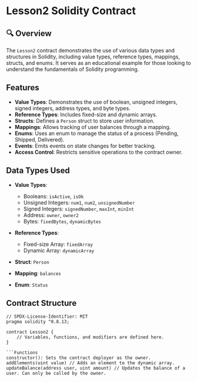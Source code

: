 # Lesson2 Solidity Contract

## 🔍 Overview

The `Lesson2` contract demonstrates the use of various data types and structures in Solidity, including value types, reference types, mappings, structs, and enums. It serves as an educational example for those looking to understand the fundamentals of Solidity programming.

## Features

- **Value Types**: Demonstrates the use of boolean, unsigned integers, signed integers, address types, and byte types.
- **Reference Types**: Includes fixed-size and dynamic arrays.
- **Structs**: Defines a `Person` struct to store user information.
- **Mappings**: Allows tracking of user balances through a mapping.
- **Enums**: Uses an enum to manage the status of a process (Pending, Shipped, Delivered).
- **Events**: Emits events on state changes for better tracking.
- **Access Control**: Restricts sensitive operations to the contract owner.

## Data Types Used

- **Value Types**:
  - Booleans: `isActive`, `isOk`
  - Unsigned Integers: `num1`, `num2`, `unsignedNumber`
  - Signed Integers: `signedNumber`, `maxInt`, `minInt`
  - Address: `owner`, `owner2`
  - Bytes: `fixedBytes`, `dynamicBytes`

- **Reference Types**:
  - Fixed-size Array: `fixedArray`
  - Dynamic Array: `dynamicArray`

- **Struct**: `Person`
- **Mapping**: `balances`
- **Enum**: `Status`

## Contract Structure

```solidity
// SPDX-License-Identifier: MIT
pragma solidity ^0.8.13;

contract Lesson2 {
    // Variables, functions, and modifiers are defined here.
}

```Functions
constructor(): Sets the contract deployer as the owner.
addElements(uint value) // Adds an element to the dynamic array.
updateBalance(address user, uint amount) // Updates the balance of a user. Can only be called by the owner.